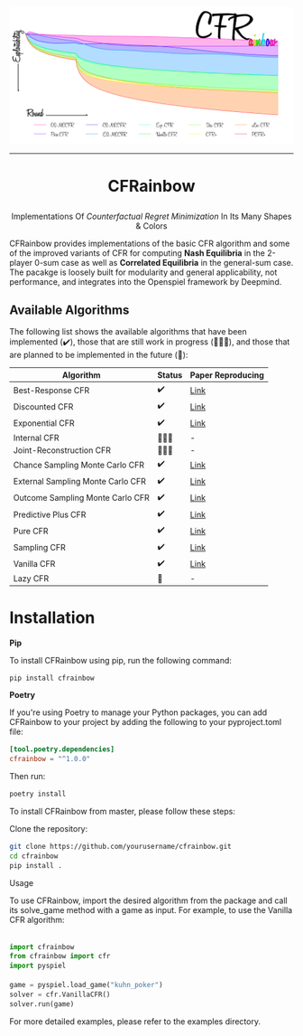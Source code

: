 <picture>
  <source media="(prefers-color-scheme: dark)" srcset="docs/cfrainbow_readme_banner_dark.png">
  <source media="(prefers-color-scheme: light)" srcset="docs/cfrainbow_readme_banner_light.png">
  <img alt="Readme banner." src="docs/cfrainbow_readme_banner_light.png">
</picture>

---

# <p align=center> CFRainbow
<p align=center> Implementations Of <i>Counterfactual Regret Minimization</i> In Its Many Shapes & Colors

CFRainbow provides implementations of the basic CFR algorithm and some of the improved variants of CFR
for computing <b>Nash Equilibria</b> in the 2-player 0-sum case as well as <b>Correlated Equilibria</b> in the general-sum case. 
The pacakge is loosely built for modularity and general applicability, 
not performance, and integrates into the Openspiel framework by Deepmind.

## Available Algorithms

The following list shows the available algorithms that have been implemented (✔️), those that are still work in progress (🔨👷‍♂️),
and those that are planned to be implemented in the future (📅):

| Algorithm | Status | Paper Reproducing |
|-----------|--------|-------------------|
| Best-Response CFR | ✔️ | [Link]() |
| Discounted CFR | ✔️ | [Link]() |
| Exponential CFR | ✔️ | [Link]() |
| Internal CFR | 🔨👷‍♂️ | - |
| Joint-Reconstruction CFR | 🔨👷‍♂️ | - |
| Chance Sampling Monte Carlo CFR | ✔️ | [Link]() |
| External Sampling Monte Carlo CFR | ✔️ | [Link]() |
| Outcome Sampling Monte Carlo CFR | ✔️ | [Link]() |
| Predictive Plus CFR | ✔️ | [Link]() |
| Pure CFR | ✔️ | [Link]() |
| Sampling CFR | ✔️ | [Link]() |
| Vanilla CFR | ✔️ | [Link]() |
| Lazy CFR | 📅 | - |

# Installation

<b> Pip </b>

To install CFRainbow using pip, run the following command:
```bash
pip install cfrainbow
```

<b> Poetry </b>

If you're using Poetry to manage your Python packages, you can add CFRainbow to your project by adding the following to your pyproject.toml file:

```toml
[tool.poetry.dependencies]
cfrainbow = "^1.0.0"
```

Then run:

```bash
poetry install
```

To install CFRainbow from master, please follow these steps:

Clone the repository:
```bash
git clone https://github.com/yourusername/cfrainbow.git
cd cfrainbow
pip install .
```

Usage

To use CFRainbow, import the desired algorithm from the package and call its solve_game method with a game as input.
For example, to use the Vanilla CFR algorithm:

```python

import cfrainbow
from cfrainbow import cfr
import pyspiel

game = pyspiel.load_game("kuhn_poker")
solver = cfr.VanillaCFR()
solver.run(game)
```
For more detailed examples, please refer to the examples directory.


